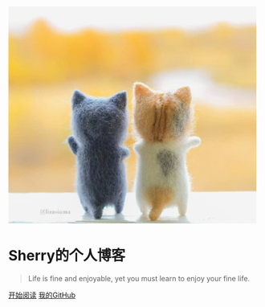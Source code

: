 ![logo](_media/avatar.jpeg)

# Sherry的个人博客

> Life is fine and enjoyable, yet you must learn to enjoy your fine life.



[开始阅读](README.md)
[我的GitHub](https://sxlsherry.github.io/Study-Notes/#/)

